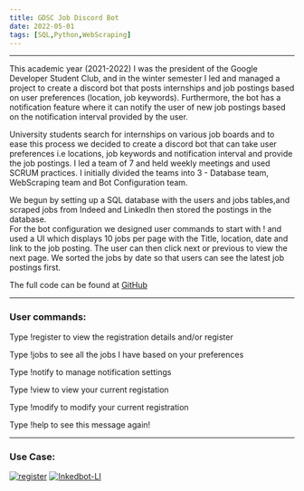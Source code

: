 ```yaml
---
title: GDSC Job Discord Bot
date: 2022-05-01
tags: [SQL,Python,WebScraping]
---
```


<hr>

This academic year (2021-2022) I was the president of the Google Developer Student Club, and in the winter semester I led and managed a project to create a discord bot 
that posts internships and job postings based on user preferences (location, job keywords). Furthermore, the bot has a notification feature where it
can notify the user of new job postings based on the notification interval provided by the user.   

University students search for internships on various job boards and to ease this process we decided to create a discord bot that can take user preferences i.e
locations, job keywords and notification interval and provide the job postings. I led a team of 7 and held weekly meetings and used SCRUM practices. I initially divided the teams into 3 - Database team, WebScraping team and Bot Configuration team.  

We begun by setting up a SQL database with the users and jobs tables,and scraped jobs from Indeed and LinkedIn then stored the postings in the database.   
For the bot configuration we designed user commands to start with ! and used a UI which displays 10 jobs per page with the Title, location, date and link to the job posting. The user can then click next or previous to view the next page. We sorted the jobs by date so that users can see the latest job postings first.

  
The full code can be found at [GitHub](https://github.com/Google-DSC-UAlberta/Discord-Bot)   

<hr>
<h3> User commands: </h3>  
Type !register to view the registration details and/or register  

Type !jobs to see all the jobs I have based on your preferences     

Type !notify to manage notification settings     

Type !view to view your current registation     

Type !modify to modify your current registration     

Type !help to see this message again!       



<hr>
<h3> Use Case:   </h3>   
<a href="https://ibb.co/Z66CXFv"><img src="https://i.ibb.co/XZZTLK6/register.png" alt="register" border="0"></a>   
<a href="https://ibb.co/ZH2gygd"><img src="https://i.ibb.co/Q8DHsH9/Inkedbot-LI.jpg" alt="Inkedbot-LI" border="0"></a>     



